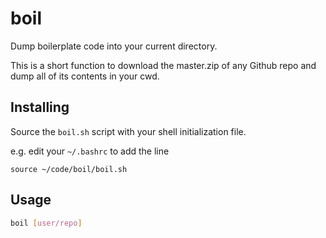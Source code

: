 # boil

Dump boilerplate code into your current directory.

This is a short function to download the master.zip of any Github repo and dump
all of its contents in your cwd.

## Installing

Source the `boil.sh` script with your shell initialization file.

e.g. edit your `~/.bashrc` to add the line

```
source ~/code/boil/boil.sh
```

## Usage

```sh
boil [user/repo]
```
